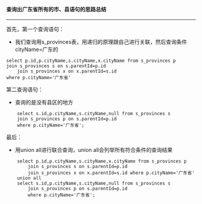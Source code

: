 #### 查询出广东省所有的市、县语句的思路总结

- - -

首先，第一个查询语句：
 - 我们查询用s_provinces表，用递归的原理跟自己进行关联，然后查询条件cityName=广东的
```
select p.id,p.cityName,s.cityName,x.cityName from s_provinces p    join s_provinces s on s.parentId=p.id 
	join s_provinces x on x.parentId=s.id 
where p.cityName='广东省'
```

第二查询语句：
 - 查询的是没有县区的地方
```
    select s.id,p.cityName,s.cityName,null from s_provinces s
    join s_provinces p on s.parentId=p.id
    where p.cityName='广东省';
 ```

最后：
 - 用union all进行联合查询，union all会列举所有符合条件的查询结果
```
	select p.id,p.cityName,s.cityName,x.cityName from s_provinces p 
		join s_provinces s on s.parentId=p.id 
		join s_provinces x on x.parentId=s.id where p.cityName='广东省'
    union all
    select s.id,p.cityName,s.cityName,null from s_provinces s
    	join s_provinces p on s.parentId=p.id
    	where p.cityName='广东省';
```

